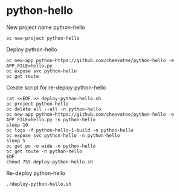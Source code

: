 # python-hello

New project name python-hello
~~~
oc new-project python-hello
~~~

Deploy python-hello
~~~
oc new-app python~https://github.com/cheevatee/python-hello -e APP_FILE=hello.py
oc expose svc python-hello
oc get route
~~~

Create script for re-deploy python-hello
~~~
cat <<EOF >> deploy-python-hello.sh
oc project python-hello
oc delete all --all -n python-hello
oc new-app python~https://github.com/cheevatee/python-hello -e APP_FILE=hello.py -n python-hello
sleep 10
oc logs -f python-hello-1-build -n python-hello
oc expose svc python-hello -n python-hello
sleep 5
oc get po -o wide -n python-hello
oc get route -n python-hello
EOF
chmod 755 deploy-python-hello.sh
~~~

Re-deploy python-hello

~~~
./deploy-python-hello.sh
~~~

